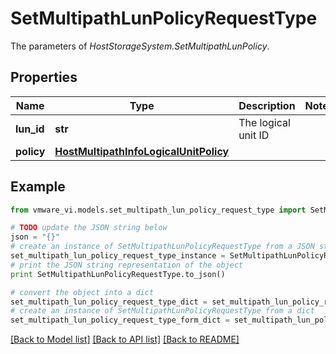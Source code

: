 # SetMultipathLunPolicyRequestType

The parameters of *HostStorageSystem.SetMultipathLunPolicy*. 

## Properties
Name | Type | Description | Notes
------------ | ------------- | ------------- | -------------
**lun_id** | **str** | The logical unit ID  | 
**policy** | [**HostMultipathInfoLogicalUnitPolicy**](HostMultipathInfoLogicalUnitPolicy.md) |  | 

## Example

```python
from vmware_vi.models.set_multipath_lun_policy_request_type import SetMultipathLunPolicyRequestType

# TODO update the JSON string below
json = "{}"
# create an instance of SetMultipathLunPolicyRequestType from a JSON string
set_multipath_lun_policy_request_type_instance = SetMultipathLunPolicyRequestType.from_json(json)
# print the JSON string representation of the object
print SetMultipathLunPolicyRequestType.to_json()

# convert the object into a dict
set_multipath_lun_policy_request_type_dict = set_multipath_lun_policy_request_type_instance.to_dict()
# create an instance of SetMultipathLunPolicyRequestType from a dict
set_multipath_lun_policy_request_type_form_dict = set_multipath_lun_policy_request_type.from_dict(set_multipath_lun_policy_request_type_dict)
```
[[Back to Model list]](../README.md#documentation-for-models) [[Back to API list]](../README.md#documentation-for-api-endpoints) [[Back to README]](../README.md)


